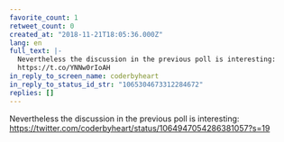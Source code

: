 ```yaml
---
favorite_count: 1
retweet_count: 0
created_at: "2018-11-21T18:05:36.000Z"
lang: en
full_text: |-
  Nevertheless the discussion in the previous poll is interesting:
  https://t.co/YNNw0rIoAH
in_reply_to_screen_name: coderbyheart
in_reply_to_status_id_str: "1065304673312284672"
replies: []
---
```


Nevertheless the discussion in the previous poll is interesting:
<https://twitter.com/coderbyheart/status/1064947054286381057?s=19>
